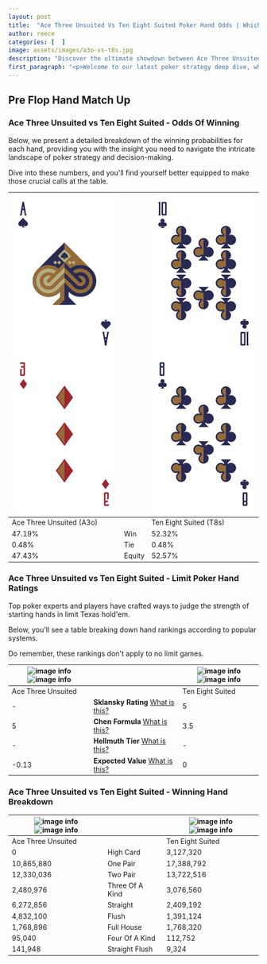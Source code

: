 ```yaml
---
layout: post
title:  "Ace Three Unsuited Vs Ten Eight Suited Poker Hand Odds | Which Is The Better Hand In Poker? A Complete Guide"
author: reece
categories: [  ]
image: assets/images/a3o-vs-t8s.jpg
description: "Discover the ultimate showdown between Ace Three Unsuited and Ten Eight Suited in poker! Uncover the odds, strategies, and scenarios where one hand triumphs over the other. Get ready to up your poker game with this thrilling analysis."
first_paragraph: "<p>Welcome to our latest poker strategy deep dive, where we're pitting two distinct hands against each other in a high-stakes showdown: Ace Three Unsuited vs Ten Eight Suited.</p><p>In the dynamic world of poker, every decision counts, and knowing which hand holds the upper hand is key to your success at the table.</p><p>In this article, we'll dissect these two hands, explore the scenarios where one dominates the other, and equip you with the knowledge to make strategic choices that can tip the odds in your favor.</p><p>Get ready to unravel the intriguing dynamics of these poker hands and elevate your game to new heights.</p>"
---
```




[comment]: # (sp0)

## Pre Flop Hand Match Up

<div class="table hand-ratings" markdown="1"> 



### Ace Three Unsuited vs Ten Eight Suited - Odds Of Winning

Below, we present a detailed breakdown of the winning probabilities for each hand, providing you with the insight you need to navigate the intricate landscape of poker strategy and decision-making. 

Dive into these numbers, and you'll find yourself better equipped to make those crucial calls at the table.


    
| ![image info](assets/images/hand1/a.png) ![image info](assets/images/hand1/3o.png) |  | ![image info](assets/images/hand2/t.png) ![image info](assets/images/hand2/8.png) |
| -------- | -------- | -------- |
| Ace Three Unsuited (A3o) |  | Ten Eight Suited (T8s) |
| 47.19% | Win | 52.32% |
| 0.48% | Tie | 0.48% |
| 47.43% | Equity | 52.57% |




[comment]: # (sp1)



### Ace Three Unsuited vs Ten Eight Suited - Limit Poker Hand Ratings

Top poker experts and players have crafted ways to judge the strength of starting hands in limit Texas hold'em. 

Below, you'll see a table breaking down hand rankings according to popular systems. 

Do remember, these rankings don't apply to no limit games.


    
| ![image info](https://www.riverpairs.com/assets/images/hand1/a.png) ![image info](https://www.riverpairs.com/assets/images/hand1/3o.png) |  | ![image info](https://www.riverpairs.com/assets/images/hand2/t.png) ![image info](https://www.riverpairs.com/assets/images/hand2/8.png) |
| -------- | -------- | -------- |
| Ace Three Unsuited |  | Ten Eight Suited |
| - | **Sklansky Rating** [What is this?](/sklansky-rating-explained) | 5 |
| 5 | **Chen Formula** [What is this?](/chen-formula-explained) | 3.5 |
| - | **Hellmuth Tier** [What is this?](/Hellmuth-tier-explained) | - |
| -0.13 | **Expected Value** [What is this?](/expected-value-explained) | 0 |




[comment]: # (sp2)



### Ace Three Unsuited vs Ten Eight Suited - Winning Hand Breakdown


    
| ![image info](https://www.riverpairs.com/assets/images/hand1/a.png) ![image info](https://www.riverpairs.com/assets/images/hand1/3o.png) |  | ![image info](https://www.riverpairs.com/assets/images/hand2/t.png) ![image info](https://www.riverpairs.com/assets/images/hand2/8.png) |
| -------- | -------- | -------- |
| Ace Three Unsuited |  | Ten Eight Suited |
| 0 | High Card | 3,127,320 |
| 10,865,880 | One Pair | 17,388,792 |
| 12,330,036 | Two Pair | 13,722,516 |
| 2,480,976 | Three Of A Kind | 3,076,560 |
| 6,272,856 | Straight | 2,409,192 |
| 4,832,100 | Flush | 1,391,124 |
| 1,768,896 | Full House | 1,768,320 |
| 95,040 | Four Of A Kind | 112,752 |
| 141,948 | Straight Flush | 9,324 |




[comment]: # (sp3)



</div>

[comment]: # (sp4)



[comment]: # (sp5)

